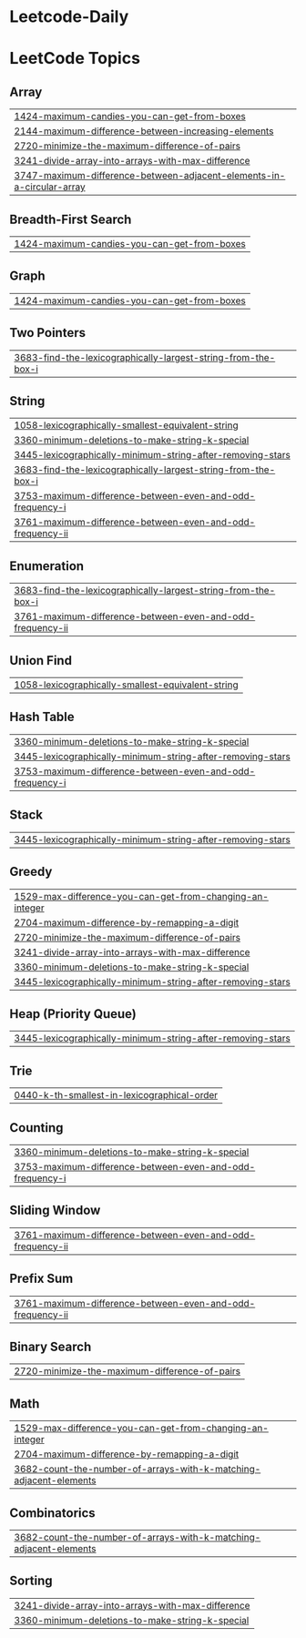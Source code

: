 # Leetcode-Daily
<!---LeetCode Topics Start-->
# LeetCode Topics
## Array
|  |
| ------- |
| [1424-maximum-candies-you-can-get-from-boxes](https://github.com/Payal-mak/Leetcode-Daily/tree/master/1424-maximum-candies-you-can-get-from-boxes) |
| [2144-maximum-difference-between-increasing-elements](https://github.com/Payal-mak/Leetcode-Daily/tree/master/2144-maximum-difference-between-increasing-elements) |
| [2720-minimize-the-maximum-difference-of-pairs](https://github.com/Payal-mak/Leetcode-Daily/tree/master/2720-minimize-the-maximum-difference-of-pairs) |
| [3241-divide-array-into-arrays-with-max-difference](https://github.com/Payal-mak/Leetcode-Daily/tree/master/3241-divide-array-into-arrays-with-max-difference) |
| [3747-maximum-difference-between-adjacent-elements-in-a-circular-array](https://github.com/Payal-mak/Leetcode-Daily/tree/master/3747-maximum-difference-between-adjacent-elements-in-a-circular-array) |
## Breadth-First Search
|  |
| ------- |
| [1424-maximum-candies-you-can-get-from-boxes](https://github.com/Payal-mak/Leetcode-Daily/tree/master/1424-maximum-candies-you-can-get-from-boxes) |
## Graph
|  |
| ------- |
| [1424-maximum-candies-you-can-get-from-boxes](https://github.com/Payal-mak/Leetcode-Daily/tree/master/1424-maximum-candies-you-can-get-from-boxes) |
## Two Pointers
|  |
| ------- |
| [3683-find-the-lexicographically-largest-string-from-the-box-i](https://github.com/Payal-mak/Leetcode-Daily/tree/master/3683-find-the-lexicographically-largest-string-from-the-box-i) |
## String
|  |
| ------- |
| [1058-lexicographically-smallest-equivalent-string](https://github.com/Payal-mak/Leetcode-Daily/tree/master/1058-lexicographically-smallest-equivalent-string) |
| [3360-minimum-deletions-to-make-string-k-special](https://github.com/Payal-mak/Leetcode-Daily/tree/master/3360-minimum-deletions-to-make-string-k-special) |
| [3445-lexicographically-minimum-string-after-removing-stars](https://github.com/Payal-mak/Leetcode-Daily/tree/master/3445-lexicographically-minimum-string-after-removing-stars) |
| [3683-find-the-lexicographically-largest-string-from-the-box-i](https://github.com/Payal-mak/Leetcode-Daily/tree/master/3683-find-the-lexicographically-largest-string-from-the-box-i) |
| [3753-maximum-difference-between-even-and-odd-frequency-i](https://github.com/Payal-mak/Leetcode-Daily/tree/master/3753-maximum-difference-between-even-and-odd-frequency-i) |
| [3761-maximum-difference-between-even-and-odd-frequency-ii](https://github.com/Payal-mak/Leetcode-Daily/tree/master/3761-maximum-difference-between-even-and-odd-frequency-ii) |
## Enumeration
|  |
| ------- |
| [3683-find-the-lexicographically-largest-string-from-the-box-i](https://github.com/Payal-mak/Leetcode-Daily/tree/master/3683-find-the-lexicographically-largest-string-from-the-box-i) |
| [3761-maximum-difference-between-even-and-odd-frequency-ii](https://github.com/Payal-mak/Leetcode-Daily/tree/master/3761-maximum-difference-between-even-and-odd-frequency-ii) |
## Union Find
|  |
| ------- |
| [1058-lexicographically-smallest-equivalent-string](https://github.com/Payal-mak/Leetcode-Daily/tree/master/1058-lexicographically-smallest-equivalent-string) |
## Hash Table
|  |
| ------- |
| [3360-minimum-deletions-to-make-string-k-special](https://github.com/Payal-mak/Leetcode-Daily/tree/master/3360-minimum-deletions-to-make-string-k-special) |
| [3445-lexicographically-minimum-string-after-removing-stars](https://github.com/Payal-mak/Leetcode-Daily/tree/master/3445-lexicographically-minimum-string-after-removing-stars) |
| [3753-maximum-difference-between-even-and-odd-frequency-i](https://github.com/Payal-mak/Leetcode-Daily/tree/master/3753-maximum-difference-between-even-and-odd-frequency-i) |
## Stack
|  |
| ------- |
| [3445-lexicographically-minimum-string-after-removing-stars](https://github.com/Payal-mak/Leetcode-Daily/tree/master/3445-lexicographically-minimum-string-after-removing-stars) |
## Greedy
|  |
| ------- |
| [1529-max-difference-you-can-get-from-changing-an-integer](https://github.com/Payal-mak/Leetcode-Daily/tree/master/1529-max-difference-you-can-get-from-changing-an-integer) |
| [2704-maximum-difference-by-remapping-a-digit](https://github.com/Payal-mak/Leetcode-Daily/tree/master/2704-maximum-difference-by-remapping-a-digit) |
| [2720-minimize-the-maximum-difference-of-pairs](https://github.com/Payal-mak/Leetcode-Daily/tree/master/2720-minimize-the-maximum-difference-of-pairs) |
| [3241-divide-array-into-arrays-with-max-difference](https://github.com/Payal-mak/Leetcode-Daily/tree/master/3241-divide-array-into-arrays-with-max-difference) |
| [3360-minimum-deletions-to-make-string-k-special](https://github.com/Payal-mak/Leetcode-Daily/tree/master/3360-minimum-deletions-to-make-string-k-special) |
| [3445-lexicographically-minimum-string-after-removing-stars](https://github.com/Payal-mak/Leetcode-Daily/tree/master/3445-lexicographically-minimum-string-after-removing-stars) |
## Heap (Priority Queue)
|  |
| ------- |
| [3445-lexicographically-minimum-string-after-removing-stars](https://github.com/Payal-mak/Leetcode-Daily/tree/master/3445-lexicographically-minimum-string-after-removing-stars) |
## Trie
|  |
| ------- |
| [0440-k-th-smallest-in-lexicographical-order](https://github.com/Payal-mak/Leetcode-Daily/tree/master/0440-k-th-smallest-in-lexicographical-order) |
## Counting
|  |
| ------- |
| [3360-minimum-deletions-to-make-string-k-special](https://github.com/Payal-mak/Leetcode-Daily/tree/master/3360-minimum-deletions-to-make-string-k-special) |
| [3753-maximum-difference-between-even-and-odd-frequency-i](https://github.com/Payal-mak/Leetcode-Daily/tree/master/3753-maximum-difference-between-even-and-odd-frequency-i) |
## Sliding Window
|  |
| ------- |
| [3761-maximum-difference-between-even-and-odd-frequency-ii](https://github.com/Payal-mak/Leetcode-Daily/tree/master/3761-maximum-difference-between-even-and-odd-frequency-ii) |
## Prefix Sum
|  |
| ------- |
| [3761-maximum-difference-between-even-and-odd-frequency-ii](https://github.com/Payal-mak/Leetcode-Daily/tree/master/3761-maximum-difference-between-even-and-odd-frequency-ii) |
## Binary Search
|  |
| ------- |
| [2720-minimize-the-maximum-difference-of-pairs](https://github.com/Payal-mak/Leetcode-Daily/tree/master/2720-minimize-the-maximum-difference-of-pairs) |
## Math
|  |
| ------- |
| [1529-max-difference-you-can-get-from-changing-an-integer](https://github.com/Payal-mak/Leetcode-Daily/tree/master/1529-max-difference-you-can-get-from-changing-an-integer) |
| [2704-maximum-difference-by-remapping-a-digit](https://github.com/Payal-mak/Leetcode-Daily/tree/master/2704-maximum-difference-by-remapping-a-digit) |
| [3682-count-the-number-of-arrays-with-k-matching-adjacent-elements](https://github.com/Payal-mak/Leetcode-Daily/tree/master/3682-count-the-number-of-arrays-with-k-matching-adjacent-elements) |
## Combinatorics
|  |
| ------- |
| [3682-count-the-number-of-arrays-with-k-matching-adjacent-elements](https://github.com/Payal-mak/Leetcode-Daily/tree/master/3682-count-the-number-of-arrays-with-k-matching-adjacent-elements) |
## Sorting
|  |
| ------- |
| [3241-divide-array-into-arrays-with-max-difference](https://github.com/Payal-mak/Leetcode-Daily/tree/master/3241-divide-array-into-arrays-with-max-difference) |
| [3360-minimum-deletions-to-make-string-k-special](https://github.com/Payal-mak/Leetcode-Daily/tree/master/3360-minimum-deletions-to-make-string-k-special) |
<!---LeetCode Topics End-->